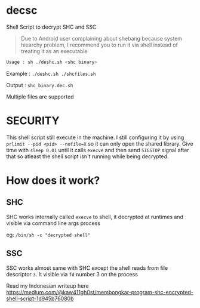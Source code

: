 # decsc
Shell Script to decrypt SHC and SSC

> Due to Android user complaining about shebang because system hiearchy problem, I recommend you to run it via shell instead of treating it as an executable

```sh
Usage : sh ./deshc.sh <shc binary>
```
Example : `./deshc.sh ./shcfiles.sh`

Output : `shc_binary.dec.sh`

Multiple files are supported

# SECURITY 
This shell script still execute in the machine. I still configuring it by using `prlimit --pid <pid> --nofile=X` so it can only open the shared library.
Give time with `sleep 0.01` until it calls `execve` and then send `SIGSTOP` signal after that so atleast the shell script isn't running while being decrypted.

# How does it work?
## SHC
SHC works internally called `execve` to shell, it decrypted at runtimes and visible via command line args process

eg: `/bin/sh -c "decrypted shell"`
## SSC
SSC works almost same with SHC except the shell reads from file descriptor `3`.
It visible via `fd` number 3 on the process

Read my Indonesian writeup here https://medium.com/@kaw411gh0st/membongkar-program-shc-encrypted-shell-script-1d945b76080b

